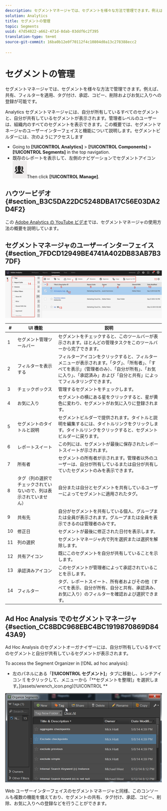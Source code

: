 ```yaml
---
description: セグメントマネージャでは、セグメントを様々な方法で管理できます。例えば、共有、フィルターを適用、タグ付け、承認、コピー、削除およびお気に入りへの登録が可能です。
solution: Analytics
title: セグメントの管理
topic: Segments
uuid: 47d54822-a662-471d-8dab-03ddf6c2f395
translation-type: tm+mt
source-git-commit: 16ba0b12e0f70112f4c10804d0a13c278388ecc2

---
```



# セグメントの管理

セグメントマネージャでは、セグメントを様々な方法で管理できます。例えば、共有、フィルターを適用、タグ付け、承認、コピー、削除およびお気に入りへの登録が可能です。

Analytics セグメントマネージャには、自分が所有しているすべてのセグメントと、自分が共有しているセグメントが表示されます。管理者レベルのユーザーは、組織内のすべてのセグメントを表示できます。この概要では、セグメントマネージャのユーザーインターフェイスと機能について説明します。セグメントビルダーには、次のようにアクセスします

* Going to **[!UICONTROL Analytics]** &gt; **[!UICONTROL Components]** &gt; **[!UICONTROL Segments]** in the top navigation.
* 既存のレポートを表示して、左側のナビゲーションでセグメントアイコン ![ をクリックします。](assets/segment_icon.png)Then click **[!UICONTROL Manage]**.

## ハウツービデオ {#section_B3C5DA22DC5248DBA17C56E03DA2D4F2}

この [Adobe Analytics の YouTube ビデオ](https://www.youtube.com/watch?v=CdfOq98PTrg&index=6&list=PL2tCx83mn7GtHqZicFTa--aE6d02BvvTd)では、セグメントマネージャの使用方法の概要を説明しています。

## セグメントマネージャのユーザーインターフェイス {#section_7FDCD12949BE4741A402DB83AB7B37DF}

![](assets/segment_manager_ui.png)

| # | UI 機能 | 説明 |
|---|---|---|
| 1 | セグメント管理ツールバー | セグメントをチェックすると、このツールバーが表示されます。ほとんどの管理タスクをこのツールバーから完了できます。 |
| 2 | フィルターを表示する | フィルターアイコンをクリックすると、フィルターメニューが表示されます。「タグ」、「所有者」、「すべてを表示」（管理者のみ）、「自分が所有」、「お気に入り」、「承認済み」および「自分と共有」によってフィルタリングできます。 |
| 3 | チェックボックス | 管理するセグメントをチェックします。 |
| 4 | お気に入り | セグメントの横にある星をクリックすると、星が黄色に変わり、セグメントがお気に入りに登録されます。 |
| 5 | セグメントのタイトルと説明 | セグメントビルダーで提供されます。タイトルと説明を編集するには、タイトルリンクをクリックします。タイトルリンクをクリックすると、セグメントビルダーに戻ります。 |
| 6 | レポートスイート | この列には、セグメントが最後に保存されたレポートスイートが示されます。 |
| 7 | 所有者 | セグメントの所有者が示されます。管理者以外のユーザーは、自分が所有しているまたは自分が共有していたセグメントのみを表示できます。 |
| 8 | タグ（列の選択でチェックされていないので、列は表示されていません） | 自分または自分とセグメントを共有しているユーザーによってセグメントに適用されたタグ。 |
| 9 | 共有先 | 自分がセグメントを共有している個人、グループまたは全員が表示されます。グループまたは全員を表示できるのは管理者のみです。 |
| 10 | 修正日 | セグメントが最後に修正された日付を表示します。 |
| 11 | 列の選択 | セグメントマネージャ内で列を選択または選択を解除します。 |
| 12 | 共有アイコン | 既にこのセグメントを自分が共有していることを示します。 |
| 13 | 承認済みアイコン | このセグメントが管理者によって承認されていることを示します。 |
| 14 | フィルター | タグ、レポートスイート、所有者およびその他（すべてを表示、自分が所有、自分と共有、承認済み、お気に入り）のフィルターを確認および選択できます。 |

## Ad Hoc Analysis でのセグメントマネージャ {#section_CC8BDC968EBC4BC1919870869D8443A9}

Ad Hoc Analysis のセグメントオーガナイザーには、自分が所有しているすべてのセグメントと自分が共有しているセグメントが表示されます。

To access the Segment Organizer in [!DNL ad hoc analysis]:

* 左のパネルにある「**[!UICONTROL セグメント]**」タブに移動し、レンチアイコン ![ をクリックして、メニューから「**セグメントを整理]」を選択します。](assets/wrench_icon.png)[!UICONTROL **

![](assets/ad_hoc_organize_segments.png)

Web ユーザーインターフェイスのセグメントマネージャと同様、このコンソールも複数の機能を備えており、セグメントの共有、タグ付け、承認、コピー、削除、お気に入りへの登録などを行うことができます。

